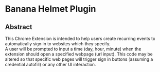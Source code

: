 # Banana Helmet Plugin

## Abstract

This Chrome Extension is intended to help users create recurring events to automatically sign in to websites which they specify.<br>
A user will be prompted to input a time (day, hour, minute) when the extension should open a specified webpage (url input). This code may be altered so that specific web pages will trigger sign in buttons (assuming a credential autofill) or any other UI interaction.

